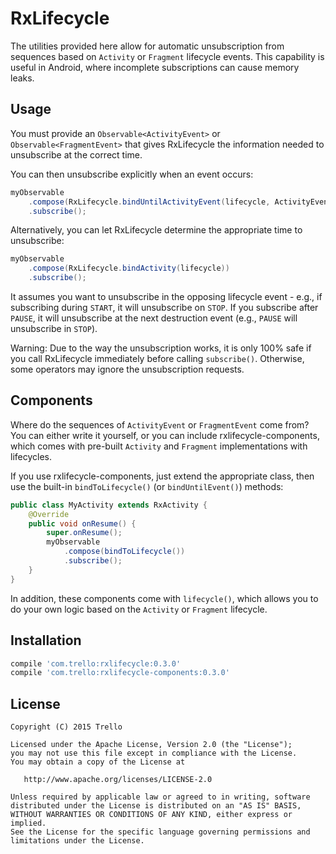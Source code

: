 # RxLifecycle

The utilities provided here allow for automatic unsubscription from sequences based on `Activity` or `Fragment`
lifecycle events. This capability is useful in Android, where incomplete subscriptions can cause memory leaks.

## Usage

You must provide an `Observable<ActivityEvent>` or `Observable<FragmentEvent>` that gives
RxLifecycle the information needed to unsubscribe at the correct time.

You can then unsubscribe explicitly when an event occurs:

```java
myObservable
    .compose(RxLifecycle.bindUntilActivityEvent(lifecycle, ActivityEvent.DESTROY))
    .subscribe();
```

Alternatively, you can let RxLifecycle determine the appropriate time to unsubscribe:

```java
myObservable
    .compose(RxLifecycle.bindActivity(lifecycle))
    .subscribe();
```

It assumes you want to unsubscribe in the opposing lifecycle event - e.g., if subscribing during `START`, it will
unsubscribe on `STOP`. If you subscribe after `PAUSE`, it will unsubscribe at the next destruction event (e.g.,
`PAUSE` will unsubscribe in `STOP`).

Warning: Due to the way the unsubscription works, it is only 100% safe if you call RxLifecycle immediately before
calling `subscribe()`. Otherwise, some operators may ignore the unsubscription requests.

## Components

Where do the sequences of `ActivityEvent` or `FragmentEvent` come from? You can either write it yourself, or you can
include rxlifecycle-components, which comes with pre-built `Activity` and `Fragment` implementations with lifecycles.

If you use rxlifecycle-components, just extend the appropriate class, then use the built-in `bindToLifecycle()` (or `bindUntilEvent()`) methods:

```java
public class MyActivity extends RxActivity {
    @Override
    public void onResume() {
        super.onResume();
        myObservable
            .compose(bindToLifecycle())
            .subscribe();
    }
}
```

In addition, these components come with `lifecycle()`, which allows you to do your own logic based on the `Activity`
or `Fragment` lifecycle.

## Installation

```gradle
compile 'com.trello:rxlifecycle:0.3.0'
compile 'com.trello:rxlifecycle-components:0.3.0'
```

## License

    Copyright (C) 2015 Trello

    Licensed under the Apache License, Version 2.0 (the "License");
    you may not use this file except in compliance with the License.
    You may obtain a copy of the License at

       http://www.apache.org/licenses/LICENSE-2.0

    Unless required by applicable law or agreed to in writing, software
    distributed under the License is distributed on an "AS IS" BASIS,
    WITHOUT WARRANTIES OR CONDITIONS OF ANY KIND, either express or implied.
    See the License for the specific language governing permissions and
    limitations under the License.